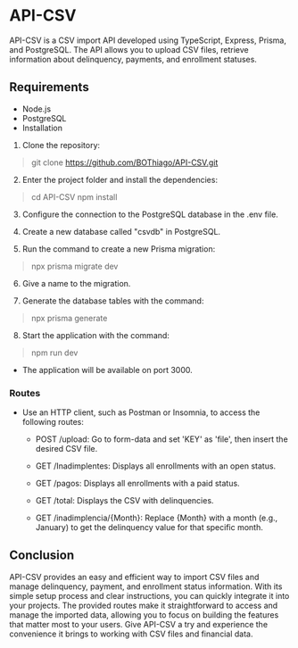# API-CSV

API-CSV is a CSV import API developed using TypeScript, Express, Prisma, and PostgreSQL. The API allows you to upload CSV files, retrieve information about delinquency, payments, and enrollment statuses.

## Requirements

- Node.js
- PostgreSQL
- Installation

1. Clone the repository:

> git clone https://github.com/BOThiago/API-CSV.git

2. Enter the project folder and install the dependencies:

> cd API-CSV
> npm install

3. Configure the connection to the PostgreSQL database in the .env file.

4. Create a new database called "csvdb" in PostgreSQL.

5. Run the command to create a new Prisma migration:

> npx prisma migrate dev

6. Give a name to the migration.

7. Generate the database tables with the command:

> npx prisma generate

8. Start the application with the command:

> npm run dev

- The application will be available on port 3000.

### Routes

- Use an HTTP client, such as Postman or Insomnia, to access the following routes:

  - POST /upload: Go to form-data and set 'KEY' as 'file', then insert the desired CSV file.

  - GET /Inadimplentes: Displays all enrollments with an open status.

  - GET /pagos: Displays all enrollments with a paid status.

  - GET /total: Displays the CSV with delinquencies.

  - GET /inadimplencia/{Month}: Replace {Month} with a month (e.g., January) to get the delinquency value for that specific month.
 
 ## Conclusion
 
API-CSV provides an easy and efficient way to import CSV files and manage delinquency, payment, and enrollment status information. With its simple setup process and clear instructions, you can quickly integrate it into your projects. The provided routes make it straightforward to access and manage the imported data, allowing you to focus on building the features that matter most to your users. Give API-CSV a try and experience the convenience it brings to working with CSV files and financial data.
